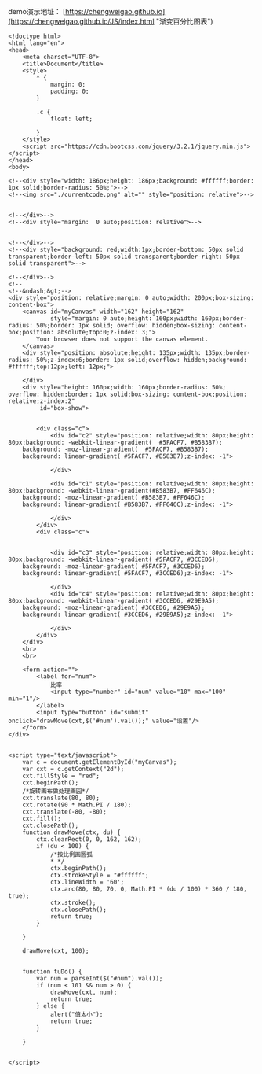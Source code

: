demo演示地址：
[https://chengweigao.github.io](https://chengweigao.github.io/JS/index.html "渐变百分比图表")

	<!doctype html>
	<html lang="en">
	<head>
	    <meta charset="UTF-8">
	    <title>Document</title>
	    <style>
	        * {
	            margin: 0;
	            padding: 0;
	        }
	
	        .c {
	            float: left;
	
	        }
	    </style>
	    <script src="https://cdn.bootcss.com/jquery/3.2.1/jquery.min.js"></script>
	</head>
	<body>
	
	<!--<div style="width: 186px;height: 186px;background: #ffffff;border: 1px solid;border-radius: 50%;">-->
	<!--<img src="./currentcode.png" alt="" style="position: relative">-->
	
	
	<!--</div>-->
	<!--<div style="margin:  0 auto;position: relative">-->
	
	
	<!--</div>-->
	<!--<div style="background: red;width:1px;border-bottom: 50px solid transparent;border-left: 50px solid transparent;border-right: 50px solid transparent">-->
	
	<!--</div>-->
	<!--
	<!--&ndash;&gt;-->
	<div style="position: relative;margin: 0 auto;width: 200px;box-sizing: content-box">
	    <canvas id="myCanvas" width="162" height="162"
	            style="margin: 0 auto;height: 160px;width: 160px;border-radius: 50%;border: 1px solid; overflow: hidden;box-sizing: content-box;position: absolute;top:0;z-index: 3;">
	        Your browser does not support the canvas element.
	    </canvas>
	    <div style="position: absolute;height: 135px;width: 135px;border-radius: 50%;z-index:6;border: 1px solid;overflow: hidden;background: #ffffff;top:12px;left: 12px;">
	
	    </div>
	    <div style="height: 160px;width: 160px;border-radius: 50%; overflow: hidden;border: 1px solid;box-sizing: content-box;position: relative;z-index:2"
	         id="box-show">
	
	
	        <div class="c">
	            <div id="c2" style="position: relative;width: 80px;height: 80px;background: -webkit-linear-gradient(  #5FACF7, #B583B7);
	    background: -moz-linear-gradient(  #5FACF7, #B583B7);
	    background: linear-gradient( #5FACF7, #B583B7);z-index: -1">
	
	            </div>
	
	            <div id="c1" style="position: relative;width: 80px;height: 80px;background: -webkit-linear-gradient(#B583B7, #FF646C);
	    background: -moz-linear-gradient( #B583B7, #FF646C);
	    background: linear-gradient( #B583B7, #FF646C);z-index: -1">
	
	            </div>
	        </div>
	        <div class="c">
	
	
	            <div id="c3" style="position: relative;width: 80px;height: 80px;background: -webkit-linear-gradient( #5FACF7, #3CCED6);
	    background: -moz-linear-gradient( #5FACF7, #3CCED6);
	    background: linear-gradient( #5FACF7, #3CCED6);z-index: -1">
	
	            </div>
	            <div id="c4" style="position: relative;width: 80px;height: 80px;background: -webkit-linear-gradient( #3CCED6, #29E9A5);
	    background: -moz-linear-gradient( #3CCED6, #29E9A5);
	    background: linear-gradient( #3CCED6, #29E9A5);z-index: -1">
	
	            </div>
	        </div>
	    </div>
	    <br>
	    <br>
	
	    <form action="">
	        <label for="num">
	            比率
	            <input type="number" id="num" value="10" max="100" min="1"/>
	        </label>
	        <input type="button" id="submit" onclick="drawMove(cxt,$('#num').val());" value="设置"/>
	    </form>
	</div>
	
	
	<script type="text/javascript">
	    var c = document.getElementById("myCanvas");
	    var cxt = c.getContext("2d");
	    cxt.fillStyle = "red";
	    cxt.beginPath();
	    /*旋转画布做处理画园*/
	    cxt.translate(80, 80);
	    cxt.rotate(90 * Math.PI / 180);
	    cxt.translate(-80, -80);
	    cxt.fill();
	    cxt.closePath();
	    function drawMove(ctx, du) {
	        ctx.clearRect(0, 0, 162, 162);
	        if (du < 100) {
	            /*按比例画圆弧
	            * */
	            ctx.beginPath();
	            ctx.strokeStyle = "#ffffff";
	            ctx.lineWidth = '60';
	            ctx.arc(80, 80, 70, 0, Math.PI * (du / 100) * 360 / 180, true);
	            ctx.stroke();
	            ctx.closePath();
	            return true;
	        }
	
	    }
	
	    drawMove(cxt, 100);
	
	
	    function tuDo() {
	        var num = parseInt($("#num").val());
	        if (num < 101 && num > 0) {
	            drawMove(cxt, num);
	            return true;
	        } else {
	            alert("值太小");
	            return true;
	        }
	
	    }
	
	
	</script>
